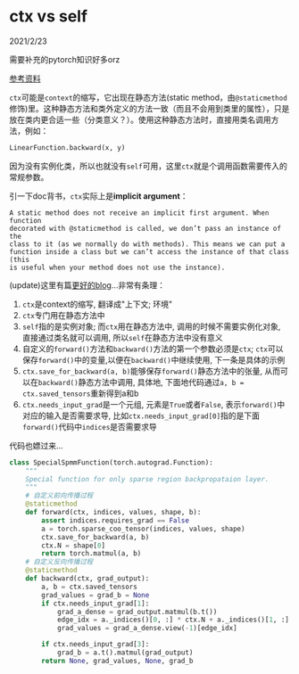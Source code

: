 # ctx vs self

2021/2/23  

需要补充的pytorch知识好多orz  

[参考资料](https://stackoverflow.com/questions/49516188/difference-between-ctx-and-self-in-python)  

`ctx`可能是`context`的缩写，它出现在静态方法(static method，由`@staticmethod`修饰)里。这种静态方法和类外定义的方法一致（而且不会用到类里的属性），只是放在类内更合适一些（分类意义？）。使用这种静态方法时，直接用类名调用方法，例如：  

```python  
LinearFunction.backward(x, y)
```  

因为没有实例化类，所以也就没有`self`可用，这里`ctx`就是个调用函数需要传入的常规参数。  

引一下doc背书，`ctx`实际上是**implicit argument**：  


    A static method does not receive an implicit first argument. When function 
    decorated with @staticmethod is called, we don’t pass an instance of the 
    class to it (as we normally do with methods). This means we can put a 
    function inside a class but we can’t access the instance of that class (this 
    is useful when your method does not use the instance).

(update)这里有篇[更好的blog](https://blog.csdn.net/littlehaes/article/details/103828130)...非常有条理：  
1. `ctx`是context的缩写, 翻译成"上下文; 环境"  
2. `ctx`专门用在静态方法中  
3. `self`指的是实例对象; 而`ctx`用在静态方法中, 调用的时候不需要实例化对象, 直接通过类名就可以调用, 所以`self`在静态方法中没有意义  
4. 自定义的`forward()`方法和`backward()`方法的第一个参数必须是`ctx`; `ctx`可以保存`forward()`中的变量,以便在`backward()`中继续使用, 下一条是具体的示例  
5. `ctx.save_for_backward(a, b)`能够保存`forward()`静态方法中的张量, 从而可以在`backward()`静态方法中调用, 具体地, 下面地代码通过`a, b = ctx.saved_tensors`重新得到a和b  
6. `ctx.needs_input_grad`是一个元组, 元素是`True`或者`False`, 表示`forward()`中对应的输入是否需要求导, 比如`ctx.needs_input_grad[0]`指的是下面`forward()`代码中`indices`是否需要求导  

代码也嫖过来...  

```python  
class SpecialSpmmFunction(torch.autograd.Function):
    """
    Special function for only sparse region backpropataion layer.
    """
    # 自定义前向传播过程
    @staticmethod
    def forward(ctx, indices, values, shape, b):
        assert indices.requires_grad == False
        a = torch.sparse_coo_tensor(indices, values, shape)
        ctx.save_for_backward(a, b)
        ctx.N = shape[0]
        return torch.matmul(a, b)
    # 自定义反向传播过程
    @staticmethod
    def backward(ctx, grad_output):
        a, b = ctx.saved_tensors
        grad_values = grad_b = None
        if ctx.needs_input_grad[1]:
            grad_a_dense = grad_output.matmul(b.t())
            edge_idx = a._indices()[0, :] * ctx.N + a._indices()[1, :]
            grad_values = grad_a_dense.view(-1)[edge_idx]

        if ctx.needs_input_grad[3]:
            grad_b = a.t().matmul(grad_output)
        return None, grad_values, None, grad_b
```  